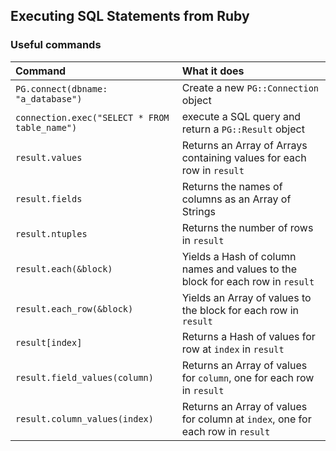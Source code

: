 

## Executing SQL Statements from Ruby

### Useful commands

| Command                                       | What it does                                                 |
| :-------------------------------------------- | :----------------------------------------------------------- |
| `PG.connect(dbname: "a_database")`            | Create a new `PG::Connection` object                         |
| `connection.exec("SELECT * FROM table_name")` | execute a SQL query and return a `PG::Result` object         |
| `result.values`                               | Returns an Array of Arrays containing values for each row in `result` |
| `result.fields`                               | Returns the names of columns as an Array of Strings          |
| `result.ntuples`                              | Returns the number of rows in `result`                       |
| `result.each(&block)`                         | Yields a Hash of column names and values to the block for each row in `result` |
| `result.each_row(&block)`                     | Yields an Array of values to the block for each row in `result` |
| `result[index]`                               | Returns a Hash of values for row at `index` in `result`      |
| `result.field_values(column)`                 | Returns an Array of values for `column`, one for each row in `result` |
| `result.column_values(index)`                 | Returns an Array of values for column at `index`, one for each row in `result` |

